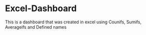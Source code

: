 # Excel-Dashboard
This is a dashboard that was created in excel using Counifs, Sumifs, Averageifs and Defined names
